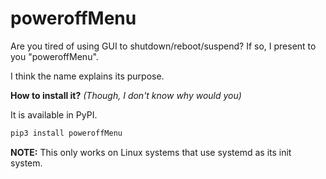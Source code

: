 # poweroffMenu

Are you tired of using GUI to shutdown/reboot/suspend? 
If so, I present to you "poweroffMenu".

I think the name explains its purpose.



**How to install it?** 
*(Though, I don't know why would you)*

It is available in PyPI.

```bash
pip3 install poweroffMenu 
```



**NOTE:**
This only works on Linux systems that use systemd as its init system.
